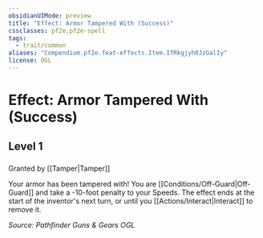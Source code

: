 ```yaml
---
obsidianUIMode: preview
title: "Effect: Armor Tampered With (Success)"
cssclasses: pf2e,pf2e-spell
tags:
  - trait/common
aliases: "Compendium.pf2e.feat-effects.Item.IfRkgjyh0JzGalIy"
license: OGL
---
```

# Effect: Armor Tampered With (Success)
## Level 1
### 






Granted by [[Tamper|Tamper]]

Your armor has been tampered with! You are [[Conditions/Off-Guard|Off-Guard]] and take a -10-foot penalty to your Speeds. The effect ends at the start of the inventor's next turn, or until you [[Actions/Interact|Interact]] to remove it.

*Source: Pathfinder Guns & Gears*
*OGL*